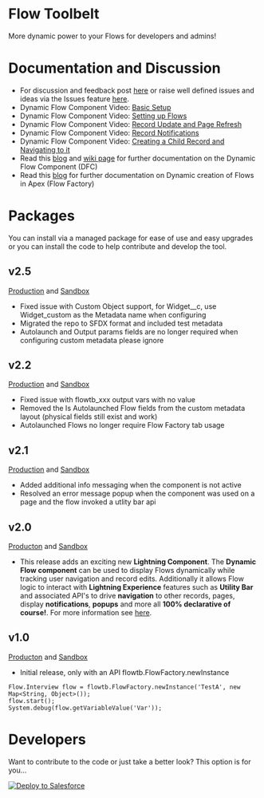 # Flow Toolbelt

More dynamic power to your Flows for developers and admins!

Documentation and Discussion
============================

- For discussion and feedback post [here](https://success.salesforce.com/_ui/core/chatter/groups/GroupProfilePage?g=0F93A000000DGmP) or raise well defined issues and ideas via the Issues feature [here](https://github.com/afawcett/flowtoolbelt/issues).
- Dynamic Flow Component Video: [Basic Setup](https://www.youtube.com/watch?v=VHHGvzPRPqM)
- Dynamic Flow Component Video: [Setting up Flows](https://www.youtube.com/watch?v=T8TzALvzmvA)
- Dynamic Flow Component Video: [Record Update and Page Refresh](https://www.youtube.com/watch?v=tOhfYbGyr6U)
- Dynamic Flow Component Video: [Record Notifications](https://www.youtube.com/watch?v=fxGs_lWsSIA)
- Dynamic Flow Component Video: [Creating a Child Record and Navigating to it](https://www.youtube.com/watch?v=yY537m6X6Ok)
- Read this [blog](https://andyinthecloud.com/2017/12/10/introducing-the-dynamic-flow-component/) and [wiki page](https://github.com/afawcett/flowtoolbelt/wiki) for further documentation on the Dynamic Flow Component (DFC)
- Read this [blog](https://andyinthecloud.com/2016/07/19/introducing-the-flow-factory/) for further documentation on Dynamic creation of Flows in Apex (Flow Factory)

Packages
========

You can install via a managed package for ease of use and easy upgrades or you can install the code to help contribute and develop the tool.

v2.5
----

[Production](https://login.salesforce.com/packaging/installPackage.apexp?p0=04t4I000000gNrw&isdtp=p1) and [Sandbox](https://test.salesforce.com/packaging/installPackage.apexp?p0=04t4I000000gNrw&isdtp=p1)
- Fixed issue with Custom Object support, for Widget__c, use Widget_custom as the Metadata name when configuring
- Migrated the repo to SFDX format and included test metadata
- Autolaunch and Output params fields are no longer required when configuring custom metadata please ignore

v2.2
----

[Production](https://login.salesforce.com/packaging/installPackage.apexp?p0=04t58000000KkVQ&isdtp=p1) and [Sandbox](https://test.salesforce.com/packaging/installPackage.apexp?p0=04t58000000KkVQ&isdtp=p1)

- Fixed issue with flowtb_xxx output vars with no value
- Removed the Is Autolaunched Flow fields from the custom metadata layout (physical fields still exist and work)
- Autolaunched Flows no longer require Flow Factory tab usage

v2.1
----

[Production](https://login.salesforce.com/packaging/installPackage.apexp?p0=04t58000000KkOY) and [Sandbox](https://test.salesforce.com/packaging/installPackage.apexp?p0=04t58000000KkOY)

- Added additional info messaging when the component is not active
- Resolved an error message popup when the component was used on a page and the flow invoked a utlity bar api

v2.0
----

[Producton](https://login.salesforce.com/packaging/installPackage.apexp?p0=04t58000000KkOT) and [Sandbox](https://test.salesforce.com/packaging/installPackage.apexp?p0=04t58000000KkOT)

- This release adds an exciting new **Lightning Component**. The **Dynamic Flow component** can be used to display Flows dynamically while tracking user navigation and record edits. Additionally it allows Flow logic to interact with **Lightning Experience** features such as **Utility Bar** and associated API's to drive **navigation** to other records, pages, display **notifications**, **popups** and more all **100% declarative of course!**. For more information see [here](https://github.com/afawcett/flowtoolbelt/wiki).

v1.0
----

[Producton](https://login.salesforce.com/packaging/installPackage.apexp?p0=04t58000000Vpih) and [Sandbox](https://test.salesforce.com/packaging/installPackage.apexp?p0=04t58000000Vpih)
- Initial release, only with an API flowtb.FlowFactory.newInstance

~~~
Flow.Interview flow = flowtb.FlowFactory.newInstance('TestA', new Map<String, Object>());
flow.start();
System.debug(flow.getVariableValue('Var'));
~~~

Developers
==========

Want to contribute to the code or just take a better look? This option is for you... 

<a href="https://githubsfdeploy.herokuapp.com">
  <img alt="Deploy to Salesforce"
       src="https://raw.githubusercontent.com/afawcett/githubsfdeploy/master/deploy.png">
</a>
